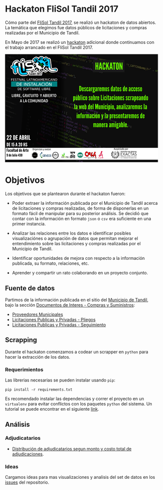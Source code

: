 # Hackaton FliSol Tandil 2017

Cómo parte del [FliSol Tandil 2017](http://flisol.info/FLISOL2017/Argentina/Tandil),
se realizó un hackaton de datos abiertos. La temática que elegimos fue datos públicos
de licitaciones y compras realizadas por el Municipio de Tandil.

En Mayo de 2017 se realizó un [hackaton](https://www.meetup.com/TandilSec/events/240195307/) adicional donde continuamos con el trabajo arrancado
en el FliSol Tandil 2017.

![Flyer](hackathon-flisoltandil2017-flyer.png)

# Objetivos

Los objetivos que se plantearon durante el hackaton fueron:

* Poder extraer la información publicada por el Municipio de Tandil acerca de licitaciones
  y compras realizadas, de forma de disponerlas en un formato fácil de manipular para su 
  posterior análisis. Se decidió que contar con la información en formato `json` o
  `csv` era suficiente en una primer instancia.
  
* Analizar las relaciones entre los datos e identificar posibles visualizaciónes o agrupación
  de datos que permitan mejorar el entendimiento sobre las licitaciones y compras realizadas
  por el Municipio de Tandil.
  
* Identificar oportunidades de mejora con respecto a la información publicada, su formato,
  relaciones, etc.

* Aprender y compartir un rato colaborando en un proyecto conjunto. 


## Fuente de datos

Partimos de la información publicada en el sitio del [Municipio de Tandil](http://www.tandil.gov.ar/), bajo la sección 
[Documentos de Interes - Compras y Suministros](http://www.autogestion.tandil.gov.ar/apex/f?p=102:13:::::CAT_DOC:41):

* [Proveedores Municipales](http://www.autogestion.tandil.gov.ar/apex/f?p=102:36::::::)
* [Licitaciones Publicas y Privadas - Pliegos](http://www.autogestion.tandil.gov.ar/apex/f?p=102:24::::::)
* [Licitaciones Publicas y Privadas - Seguimiento](http://www.autogestion.tandil.gov.ar/apex/f?p=102:27::::::)

## Scrapping

Durante el hackaton comenzamos a codear un scrapper en `python` para hacer la extracción de los
datos.

### Requerimientos

Las librerias necesarias se pueden instalar usando `pip`:

    pip install -r requirements.txt


Es recomendado instalar las dependencias y correr el proyecto en un `virtualenv` para evitar conflictos con
los paquetes `python` del sistema. Un tutorial se puede encontrar en el siguiente [link](http://www.pythondiario.com/2016/04/instalar-y-utilizar-virtualenv-virtual.html).

## Análisis

### Adjudicatarios

* [Distribución de adjudicatarios segun monto y costo total de adjudicaciones](https://cdn.rawgit.com/TandilSec/hackathon-flisol2017/abf80741/adjudicatarios.html).

### Ideas

Cargamos ideas para mas visualizaciones y analisis del set de datos en los [issues](https://github.com/TandilSec/hackathon-flisol2017/issues) del repositorio.
